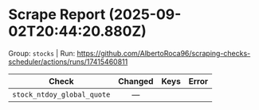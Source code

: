 # Scrape Report (2025-09-02T20:44:20.880Z)

Group: `stocks`  |  Run: https://github.com/AlbertoRoca96/scraping-checks-scheduler/actions/runs/17415460811

| Check | Changed | Keys | Error |
|---|:---:|:--|:--|
| `stock_ntdoy_global_quote` | — |  |  |
